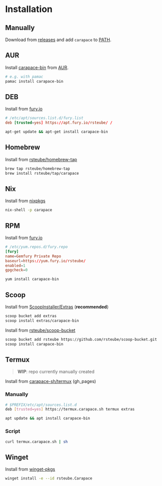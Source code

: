 # Installation

## Manually

Download from [releases](https://github.com/carapace-sh/carapace-bin/releases) and add `carapace` to [PATH](https://en.wikipedia.org/wiki/PATH_(variable)).

## AUR

Install [carapace-bin](https://aur.archlinux.org/packages/carapace-bin/) from [AUR](https://aur.archlinux.org/).

```sh
# e.g. with pamac
pamac install carapace-bin
```

## DEB

Install from [fury.io](https://rsteube.fury.site/)

```toml
# /etc/apt/sources.list.d/fury.list
deb [trusted=yes] https://apt.fury.io/rsteube/ /
```

```sh
apt-get update && apt-get install carapace-bin
```

## Homebrew

Install from [rsteube/homebrew-tap](https://github.com/rsteube/homebrew-tap)

```sh
brew tap rsteube/homebrew-tap
brew install rsteube/tap/carapace
```

## Nix

Install from [nixpkgs](https://search.nixos.org/packages?show=carapace)

```sh
nix-shell -p carapace
```

## RPM

Install from [fury.io](https://rsteube.fury.site/)

```toml
# /etc/yum.repos.d/fury.repo
[fury]
name=Gemfury Private Repo
baseurl=https://yum.fury.io/rsteube/
enabled=1
gpgcheck=0
```

```sh
yum install carapace-bin
```

## Scoop

Install from [ScoopInstaller/Extras](https://github.com/ScoopInstaller/Extras) (**recommended**)

```sh
scoop bucket add extras
scoop install extras/carapace-bin
```

Install from [rsteube/scoop-bucket](https://github.com/rsteube/scoop-bucket)

```sh
scoop bucket add rsteube https://github.com/rsteube/scoop-bucket.git
scoop install carapace-bin
```

## Termux

> **WIP**: repo currently manually created

Install from [carapace-sh/termux](https://github.com/carapace-sh/termux) (gh_pages)

### Manually

```sh
# $PREFIX/etc/apt/sources.list.d
deb [trusted=yes] https://termux.carapace.sh termux extras  
```

```sh
apt update && apt install carapace-bin
```

### Script
```sh
curl termux.carapace.sh | sh
```

## Winget

Install from [winget-pkgs](https://github.com/microsoft/winget-pkgs)

```sh
winget install -e --id rsteube.Carapace
```

